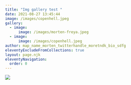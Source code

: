 ```yaml
---
title: "Img gallery test "
date: 2021-08-27 13:45:44
image: /images/copenhell.jpeg
gallery:
  - image:
      image: /images/morten-freya.jpeg
  - image:
      image: /images/copenhell.jpeg
author: map_name_morten_twitterhandle_moretndk_bio_sdfg
eleventyExcludeFromCollections: true
layout: page.njk
eleventyNavigation:
  order: 0
---
```

![](/images/morten-freya.jpeg)